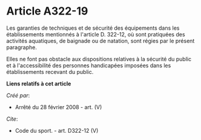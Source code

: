 # Article A322-19

Les garanties de techniques et de sécurité des équipements dans les établissements mentionnés à l'article D. 322-12, où sont
pratiquées des activités aquatiques, de baignade ou de natation, sont régies par le présent paragraphe. 

Elles ne font pas obstacle aux dispositions relatives à la sécurité du public et à l'accessibilité des personnes handicapées
imposées dans les établissements recevant du public.

**Liens relatifs à cet article**

_Créé par_:

  - Arrêté du 28 février 2008 - art. (V)

_Cite_:

  - Code du sport. - art. D322-12 (V)
